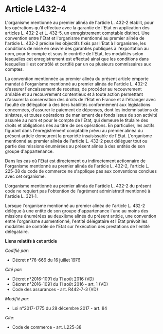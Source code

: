 # Article L432-4

L'organisme mentionné au premier alinéa de l'article L. 432-2 établit, pour les opérations qu'il effectue avec la garantie de
l'Etat en application des articles L. 432-2 et L. 432-5, un enregistrement comptable distinct. Une convention entre l'Etat et
l'organisme mentionné au premier alinéa de l'article L. 432-2 précise les objectifs fixés par l'Etat à l'organisme, les
conditions de mise en œuvre des garanties publiques à l'exportation au nom, pour le compte et sous le contrôle de l'Etat, les
modalités selon lesquelles cet enregistrement est effectué ainsi que les conditions dans lesquelles il est contrôlé et
certifié par un ou plusieurs commissaires aux comptes.

La convention mentionnée au premier alinéa du présent article emporte mandat à l'organisme mentionné au premier alinéa de
l'article L. 432-2 d'assurer l'encaissement de recettes, de procéder au recouvrement amiable et au recouvrement contentieux
et à toute action permettant d'assurer la conservation des droits de l'Etat en France et à l'étranger avec faculté de
délégation à des tiers habilités conformément aux législations concernées, d'assurer le paiement de dépenses, dont les
indemnisations de sinistres, et toutes opérations de maniement des fonds issus de son activité assurée au nom et pour le
compte de l'Etat, qui demeure le titulaire des droits et obligations nés au titre de ces opérations. En particulier, les
actifs figurant dans l'enregistrement comptable prévu au premier alinéa du présent article demeurent la propriété
insaisissable de l'Etat. L'organisme mentionné au premier alinéa de l'article L. 432-2 peut déléguer tout ou partie des
missions énumérées au présent alinéa à des entités de son groupe d'appartenance.

Dans les cas où l'Etat est directement ou indirectement actionnaire de l'organisme mentionné au premier alinéa de l'article
L. 432-2, l'article L. 225-38 du code de commerce ne s'applique pas aux conventions conclues avec cet organisme.

L'organisme mentionné au premier alinéa de l'article L. 432-2 du présent code ne requiert pas l'obtention de l'agrément
administratif mentionné à l'article L. 321-1.

Lorsque l'organisme mentionné au premier alinéa de l'article L. 432-2 délègue à une entité de son groupe d'appartenance l'une
au moins des missions énumérées au deuxième alinéa du présent article, une convention entre l'organisme susmentionné,
l'entité délégataire et l'Etat prévoit les modalités de contrôle de l'Etat sur l'exécution des prestations de l'entité
délégataire.

**Liens relatifs à cet article**

_Codifié par_:

  - Décret n°76-666 du 16 juillet 1976

_Cité par_:

  - Décret n°2016-1091 du 11 août 2016 (VD)
  - Décret n°2016-1091 du 11 août 2016 - art. 1 (VD)
  - Code des assurances - art. R442-7-3 (VD)

_Modifié par_:

  - Loi n°2017-1775 du 28 décembre 2017 - art. 84

_Cite_:

  - Code de commerce - art. L225-38
